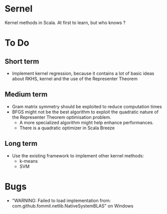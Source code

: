 # Sernel

Kernel methods in Scala. At first to learn, but who knows ?

# To Do

## Short term

- Implement kernel regression, because it contains a lot of basic ideas about RKHS, kernel and the use of the Representer Theorem

## Medium term

- Gram matrix symmetry should be exploited to reduce computation times
- BFGS might not be the best algorithm to exploit the quadratic nature of the Representer Theorem optimisation problem.
    - A more specialized algorithm might help enhance performances.
    - There is a quadratic optimizer in Scala Breeze

## Long term

- Use the existing framework to implement other kernel methods:
    - k-means
    - SVM

# Bugs

- "WARNING: Failed to load implementation from: com.github.fommil.netlib.NativeSystemBLAS" on Windows